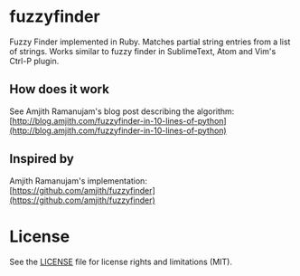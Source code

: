 # fuzzyfinder
Fuzzy Finder implemented in Ruby. Matches partial string entries from a list of strings. Works similar to fuzzy finder in SublimeText, Atom and Vim's Ctrl-P plugin.


## How does it work
See Amjith Ramanujam's blog post describing the algorithm: [http://blog.amjith.com/fuzzyfinder-in-10-lines-of-python](http://blog.amjith.com/fuzzyfinder-in-10-lines-of-python)


## Inspired by
Amjith Ramanujam's implementation: [https://github.com/amjith/fuzzyfinder](https://github.com/amjith/fuzzyfinder)

# License
See the [LICENSE](LICENSE) file for license rights and limitations (MIT).

